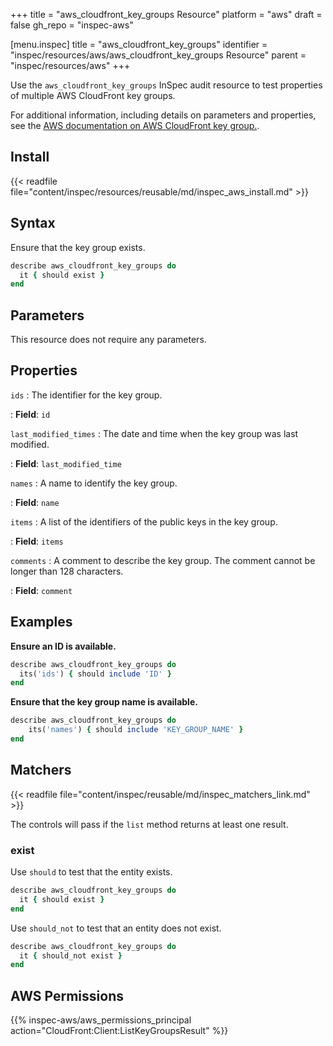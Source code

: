 +++
title = "aws_cloudfront_key_groups Resource"
platform = "aws"
draft = false
gh_repo = "inspec-aws"

[menu.inspec]
title = "aws_cloudfront_key_groups"
identifier = "inspec/resources/aws/aws_cloudfront_key_groups Resource"
parent = "inspec/resources/aws"
+++

Use the `aws_cloudfront_key_groups` InSpec audit resource to test properties of multiple AWS CloudFront key groups.

For additional information, including details on parameters and properties, see the [AWS documentation on AWS CloudFront key group.](https://docs.aws.amazon.com/AWSCloudFormation/latest/UserGuide/aws-resource-cloudfront-keygroup.html).

## Install

{{< readfile file="content/inspec/resources/reusable/md/inspec_aws_install.md" >}}

## Syntax

Ensure that the key group exists.

```ruby
describe aws_cloudfront_key_groups do
  it { should exist }
end
```

## Parameters

This resource does not require any parameters.

## Properties

`ids`
: The identifier for the key group.

: **Field**: `id`

`last_modified_times`
: The date and time when the key group was last modified.

: **Field**: `last_modified_time`

`names`
: A name to identify the key group.

: **Field**: `name`

`items`
: A list of the identifiers of the public keys in the key group.

: **Field**: `items`

`comments`
: A comment to describe the key group. The comment cannot be longer than 128 characters.

: **Field**: `comment`

## Examples

**Ensure an ID is available.**

```ruby
describe aws_cloudfront_key_groups do
  its('ids') { should include 'ID' }
end
```

**Ensure that the key group name is available.**

```ruby
describe aws_cloudfront_key_groups do
    its('names') { should include 'KEY_GROUP_NAME' }
end
```

## Matchers

{{< readfile file="content/inspec/reusable/md/inspec_matchers_link.md" >}}

The controls will pass if the `list` method returns at least one result.

### exist

Use `should` to test that the entity exists.

```ruby
describe aws_cloudfront_key_groups do
  it { should exist }
end
```

Use `should_not` to test that an entity does not exist.

```ruby
describe aws_cloudfront_key_groups do
  it { should_not exist }
end
```

## AWS Permissions

{{% inspec-aws/aws_permissions_principal action="CloudFront:Client:ListKeyGroupsResult" %}}
